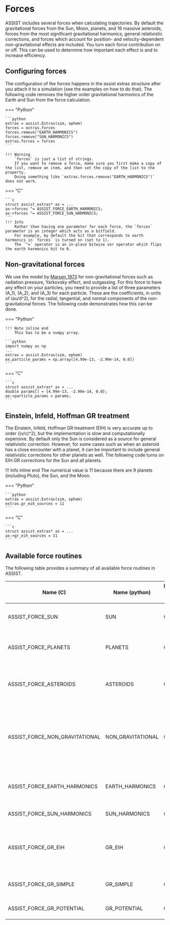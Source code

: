 # Forces

ASSIST includes several forces when calculating trajectories. By default the gravitational forces from the Sun, Moon, planets, and 16 massive asteroids, forces from the most significant gravitational harmonics, general relativistic corrections, and forces which account for position- and velocity-dependent non-gravitational effects are included. You turn each force contribution on or off. This can be used to determine how important each effect is and to increase efficiency.

## Configuring forces

The configuration of the forces happens in the assist extras structure after you attach it to a simulation (see the examples on how to do that). 
The following code removes the higher order gravitational harmonics of the Earth and Sun from the force calculation.


=== "Python"

    ```python
    extras = assist.Extras(sim, ephem)
    forces = extras.forces
    forces.remove("EARTH_HARMONICS")
    forces.remove("SUN_HARMONICS")
    extras.forces = forces
    ```
    
    !!! Warning
        `forces` is just a list of strings. 
        If you want to remove a force, make sure you first make a copy of the list, remove an item, and then set the copy of the list to the property. 
        Doing something like `extras.forces.remove("EARTH_HARMONICS")` does not work.


=== "C"

    ```c
    struct assist_extras* ax = ...
    ax->forces ^= ASSIST_FORCE_EARTH_HARMONICS;
    ax->forces ^= ASSIST_FORCE_SUN_HARMONICS;
    ```
    !!! Info 
        Rather than having one parameter for each force, the `forces` parameter is an integer which acts as a bitfield. 
        For example, by default the bit that corresponds to earth harmonics in `forces` is turned on (set to 1). 
        The `^=` operator is an in-place bitwise xor operator which flips the earth harmonics bit to 0.


## Non-gravitational forces

We use the model by [Marsen 1973](https://ui.adsabs.harvard.edu/abs/1991AJ....102.1539M) for non-gravitational forces such as radiation pressure, Yarkovsky effect, and outgassing. 
For this force to have any effect on your particles, you need to provide a list of three parameters \(A_1\), \(A_2\), and \(A_3\) for each particle. These are the coefficients, in units of \(au/d^2\), for the radial, tangential, and normal components of the non-gravitational forces. The following code demonstrates how this can be done.

=== "Python"
    
    !!! Note inline end
        This has to be a numpy array.

    ```python
    import numpy as np
    ...
    extras = assist.Extras(sim, ephem)
    ex.particle_params = np.array([4.99e-13, -2.90e-14, 0.0])
    ```
    

=== "C"

    ```c
    struct assist_extras* ax = ...
    double params[] = {4.99e-13, -2.90e-14, 0.0};
    ax->particle_params = params;
    ```

## Einstein, Infeld, Hoffman GR treatment

The Einstein, Infeld, Hoffman GR treatment (EIH) is very accurate up to order \((v/c)^2\), but the implementation is slow and computationally expensive.
By default only the Sun is considered as a source for general relativistic correction.
However, for some cases such as when an asteroid has a close encounter with a planet, it can be important to include general relativistic corrections for other 
planets as well.
The following code turns on EIH GR corrections for the Sun and all planets.

!!! Info inline end
    The numerical value is 11 because there are 9 planets (including Pluto), the Sun, and the Moon.

=== "Python"

    ```python
    extras = assist.Extras(sim, ephem)
    extras.gr_eih_sources = 11
    ```
    
=== "C"

    ```c
    struct assist_extras* ax = ...
    ax->gr_eih_sources = 11
    ```

## Available force routines

The following table provides a summary of all available force routines in ASSIST.

Name (C)   | Name (python) | Numerical value (hex) | Default | Description
---------- | ------------- | --------------------- | ------- | -----------
ASSIST_FORCE_SUN               | SUN               | 0x01  | On  | Gravitational interaction (\(1/r\)) due to the Sun 
ASSIST_FORCE_PLANETS           | PLANETS           | 0x02  | On  | Gravitational interaction (\(1/r\)) due to all planets
ASSIST_FORCE_ASTEROIDS         | ASTEROIDS         | 0x04  | On  | Gravitational interaction (\(1/r\)) due to 16 massive asteroids
ASSIST_FORCE_NON_GRAVITATIONAL | NON_GRAVITATIONAL | 0x08  | On  | Non-gravitational effects from radiation pressure, outgassing, etc. Using the Marsden (1973) model. 
ASSIST_FORCE_EARTH_HARMONICS   | EARTH_HARMONICS   | 0x10  | On  | Earth's \(J_2\), \(J_3\), \(J_4\), \(J_5\) zonal harmonics  
ASSIST_FORCE_SUN_HARMONICS     | SUN_HARMONICS     | 0x20  | On  | \(J_2\) zonal harmonic of the Sun
ASSIST_FORCE_GR_EIH            | GR_EIH            | 0x40  | On  | Einstein, Infeld, Hoffman GR treatment (accurate but expensive)
ASSIST_FORCE_GR_SIMPLE         | GR_SIMPLE         | 0x80  | Off | Nobili and Roxburgh GR treatment 
ASSIST_FORCE_GR_POTENTIAL      | GR_POTENTIAL      | 0x100 | Off | Damour and Deruelle GR treatment
